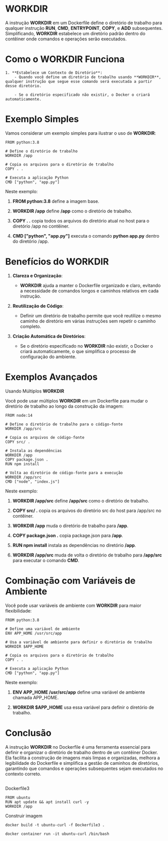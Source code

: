 # WORKDIR

A instrução **WORKDIR** em um Dockerfile define o diretório de trabalho para qualquer instrução **RUN**, **CMD**, **ENTRYPOINT**, **COPY**, e **ADD** subsequentes. Simplificando, **WORKDIR** estabelece um diretório padrão dentro do contêiner onde comandos e operações serão executados.

# Como o **WORKDIR** Funciona

    1. **Estabelece um Contexto de Diretório**:
        - Quando você define um diretório de trabalho usando **WORKDIR**, qualquer instrução que segue esse comando será executada a partir desse diretório.

        - Se o diretório especificado não existir, o Docker o criará automaticamente.

# Exemplo Simples

Vamos considerar um exemplo simples para ilustrar o uso de **WORKDIR**:

    FROM python:3.8

    # Define o diretório de trabalho
    WORKDIR /app

    # Copia os arquivos para o diretório de trabalho
    COPY . .

    # Executa a aplicação Python
    CMD ["python", "app.py"]

Neste exemplo:

1. **FROM python:3.8** define a imagem base.

2. **WORKDIR /app** define **/app** como o diretório de trabalho.

3. **COPY . .** copia todos os arquivos do diretório atual no host para o diretório /app no contêiner.

4. **CMD ["python", "app.py"]** executa o comando **python app.py** dentro do diretório /app.

# Benefícios do WORKDIR

1. **Clareza e Organização**:

    - **WORKDIR** ajuda a manter o Dockerfile organizado e claro, evitando a necessidade de comandos longos e caminhos relativos em cada instrução.

2. **Reutilização de Código**:

    - Definir um diretório de trabalho permite que você reutilize o mesmo caminho de diretório em várias instruções sem repetir o caminho completo.

3. **Criação Automática de Diretórios**:

    - Se o diretório especificado no **WORKDIR** não existir, o Docker o criará automaticamente, o que simplifica o processo de configuração do ambiente.

# Exemplos Avançados

Usando Múltiplos **WORKDIR**

Você pode usar múltiplos **WORKDIR** em um Dockerfile para mudar o diretório de trabalho ao longo da construção da imagem:

    FROM node:14

    # Define o diretório de trabalho para o código-fonte
    WORKDIR /app/src

    # Copia os arquivos de código-fonte
    COPY src/ .

    # Instala as dependências
    WORKDIR /app
    COPY package.json .
    RUN npm install

    # Volta ao diretório de código-fonte para a execução
    WORKDIR /app/src
    CMD ["node", "index.js"]

Neste exemplo:

1. **WORKDIR /app/src** define **/app/src** como o diretório de trabalho.

2. **COPY src/ .** copia os arquivos do diretório src do host para /app/src no contêiner.

3. **WORKDIR /app** muda o diretório de trabalho para **/app**.

4. **COPY package.json .** copia package.json para **/app**.

5. **RUN npm install** instala as dependências no diretório **/app**.

6.  **WORKDIR /app/src** muda de volta o diretório de trabalho para **/app/src** para executar o comando **CMD**.

# Combinação com Variáveis de Ambiente

Você pode usar variáveis de ambiente com **WORKDIR** para maior flexibilidade:

    FROM python:3.8

    # Define uma variável de ambiente
    ENV APP_HOME /usr/src/app

    # Usa a variável de ambiente para definir o diretório de trabalho
    WORKDIR $APP_HOME

    # Copia os arquivos para o diretório de trabalho
    COPY . .

    # Executa a aplicação Python
    CMD ["python", "app.py"]

Neste exemplo:

1. **ENV APP_HOME /usr/src/app** define uma variável de ambiente chamada APP_HOME.

2. **WORKDIR $APP_HOME** usa essa variável para definir o diretório de trabalho.

# Conclusão

A instrução **WORKDIR** no Dockerfile é uma ferramenta essencial para definir e organizar o diretório de trabalho dentro de um contêiner Docker. Ela facilita a construção de imagens mais limpas e organizadas, melhora a legibilidade do Dockerfile e simplifica a gestão de caminhos de diretórios, garantindo que comandos e operações subsequentes sejam executados no contexto correto.

##

Dockerfile3

    FROM ubuntu
    RUN apt update && apt install curl -y
    WORKDIR /app

Construir imagem

    docker build -t ubuntu-curl -f Dockerfile3 .

    docker container run -it ubuntu-curl /bin/bash